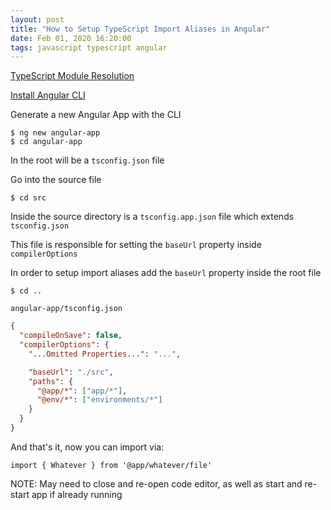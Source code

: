 ```yaml
---
layout: post
title: "How to Setup TypeScript Import Aliases in Angular"
date: Feb 01, 2020 16:20:00
tags: javascript typescript angular
---
```


[TypeScript Module Resolution](https://www.typescriptlang.org/docs/handbook/module-resolution.html)

[Install Angular CLI](https://cli.angular.io/)

Generate a new Angular App with the CLI
```console
$ ng new angular-app
$ cd angular-app
```

In the root will be a `tsconfig.json` file

Go into the source file
```console
$ cd src
```
Inside the source directory is a `tsconfig.app.json` file which extends `tsconfig.json`

This file is responsible for setting the `baseUrl` property inside `compilerOptions`

In order to setup import aliases add the `baseUrl` property inside the root file
```console
$ cd ..
```

`angular-app/tsconfig.json`
```json
{
  "compileOnSave": false,
  "compilerOptions": {
    "...Omitted Properties...": "...",

    "baseUrl": "./src",
    "paths": {
      "@app/*": ["app/*"],
      "@env/*": ["environments/*"]
    }
  }
}
```

And that's it, now you can import via:

`import { Whatever } from '@app/whatever/file'`

NOTE: May need to close and re-open code editor, as well as start and re-start app
if already running
